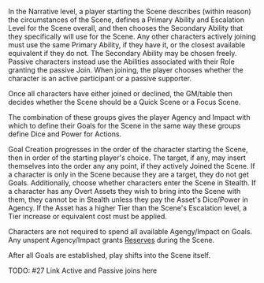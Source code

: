 In the Narrative level, a player starting the Scene describes (within reason) the circumstances of the Scene, defines a Primary Ability and Escalation Level for the Scene overall, and then chooses the Secondary Ability that they specifically will use for the Scene.
Any other characters actively joining must use the same Primary Ability, if they have it, or the closest available equivalent if they do not. The Secondary Ability may be chosen freely. Passive characters instead use the Abilities associated with their Role granting the passive Join. When joining, the player chooses whether the character is an active participant or a passive supporter. 

Once all characters have either joined or declined, the GM/table then decides whether the Scene should be a Quick Scene or a Focus Scene.

The combination of these groups gives the player Agency and Impact with which to define their Goals for the Scene in the same way these groups define Dice and Power for Actions.

Goal Creation progresses in the order of the character starting the Scene, then in order of the starting player's choice. The target, if any, may insert themselves into the order any any point, if they actively Joined the Scene. If a character is only in the Scene because they are a target, they do not get Goals. Additionally, choose whether characters enter the Scene in Stealth. If a character has any Overt Assets they wish to bring into the Scene with them, they cannot be in Stealth unless they pay the Asset's Dice/Power in Agency. If the Asset has a higher Tier than the Scene's Escalation level, a Tier increase or equivalent cost must be applied.

Characters are not required to spend all available Agengy/Impact on Goals. Any unspent Agency/Impact grants [Reserves](https://github.com/LittleKingsguard/Eternity-Core/blob/177e81a06af1327f1d919343c784bfc3057677b8/Systems/SceneEngine/Reserves.md) during the Scene.

After all Goals are established, play shifts into the Scene itself.

TODO: #27 Link Active and Passive joins here